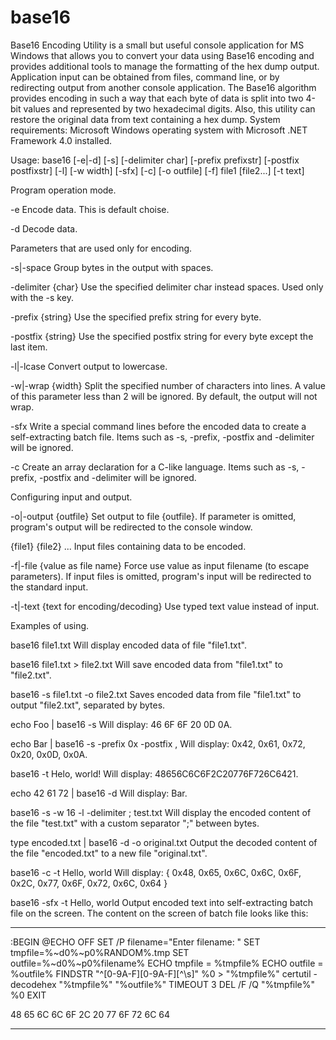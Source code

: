 # base16

Base16 Encoding Utility is a small but useful console application for MS Windows that allows you to convert your data using Base16 encoding and provides additional tools to manage the formatting of the hex dump output. Application input can be obtained from files, command line, or by redirecting output from another console application.
The Base16 algorithm provides encoding in such a way that each byte of data is split into two 4-bit values ​​and represented by two hexadecimal digits.
Also, this utility can restore the original data from text containing a hex dump.
System requirements:
Microsoft Windows operating system with Microsoft .NET Framework 4.0 installed.

Usage: base16 [-e|-d] [-s] [-delimiter char] [-prefix prefixstr] [-postfix postfixstr] [-l] [-w width] [-sfx] [-c] [-o outfile] [-f] file1 [file2...] [-t text]

Program operation mode.

 -e                      Encode data. This is default choise.

 -d                      Decode data.


Parameters that are used only for encoding.

 -s|-space               Group bytes in the output with spaces.

 -delimiter {char}       Use the specified delimiter char instead spaces. Used only with the -s key.

 -prefix {string}        Use the specified prefix string for every byte.

 -postfix {string}       Use the specified postfix string for every byte except the last item.

 -l|-lcase               Convert output to lowercase.

 -w|-wrap {width}        Split the specified number of characters into lines. A value of this parameter less than 2 will be ignored. By default, the output will not wrap.

 -sfx                    Write a special command lines before the encoded data to create a self-extracting batch file. Items such as -s, -prefix, -postfix and -delimiter will be ignored.

 -c                      Create an array declaration for a C-like language. Items such as -s, -prefix, -postfix and -delimiter will be ignored.



Configuring input and output.

 -o|-output {outfile}    Set output to file {outfile}. If parameter is omitted, program's output will be redirected to the console window.

 {file1} {file2} ...     Input files containing data to be encoded.

 -f|-file {value as file name}        Force use value as input filename (to escape parameters). If input files is omitted, program's input will be redirected to the standard input.

 -t|-text {text for encoding/decoding}        Use typed text value instead of input.



Examples of using.

 base16 file1.txt
Will display encoded data of file "file1.txt".

 base16 file1.txt > file2.txt
Will save encoded data from "file1.txt" to "file2.txt". 

 base16 -s file1.txt -o file2.txt
Saves encoded data from file "file1.txt" to output "file2.txt", separated by bytes.

 echo Foo | base16 -s
Will display: 46 6F 6F 20 0D 0A.

 echo Bar | base16 -s -prefix 0x -postfix ,
Will display: 0x42, 0x61, 0x72, 0x20, 0x0D, 0x0A.

 base16 -t Helo, world!
Will display: 48656C6C6F2C20776F726C6421.

 echo 42 61 72 | base16 -d
Will display: Bar.

 base16 -s -w 16 -l -delimiter ; test.txt
Will display the encoded content of the file "test.txt" with a custom separator ";" between bytes.

 type encoded.txt | base16 -d -o original.txt
Output the decoded content of the file "encoded.txt" to a new file "original.txt".

 base16 -c -t Hello, world
Will display:
{
0x48, 0x65, 0x6C, 0x6C, 0x6F, 0x2C, 0x77, 0x6F, 0x72, 0x6C, 0x64
}

 base16 -sfx -t Hello, world
Output encoded text into self-extracting batch file on the screen.
The content on the screen of batch file looks like this:
____________________________________________________________________
  :BEGIN
  @ECHO OFF
  SET /P filename="Enter filename: "
  SET tmpfile=%~d0%~p0%RANDOM%.tmp
  SET outfile=%~d0%~p0%filename%
  ECHO tmpfile = %tmpfile%
  ECHO outfile = %outfile%
  FINDSTR "^[0-9A-F][0-9A-F][^\s]" %0 > "%tmpfile%"
  certutil -decodehex "%tmpfile%" "%outfile%"
  TIMEOUT 3
  DEL /F /Q "%tmpfile%" %0
  EXIT

48 65 6C 6C 6F 2C 20 77 6F 72 6C 64
____________________________________________________________________
